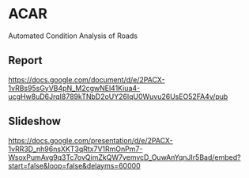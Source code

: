 # ACAR
Automated Condition Analysis of Roads

## Report

https://docs.google.com/document/d/e/2PACX-1vRBs95sGyVB4pN_M2cgwNEl41Kiua4-ucgHw8uD6JrqI8789kTNbD2oUY26lqU0Wuvu26UsEO52FA4v/pub

## Slideshow
https://docs.google.com/presentation/d/e/2PACX-1vRR3D_nh96nsXKT3qRtx7V1RmOnPm7-WsoxPumAvg9q3Tc7ovQimZkQW7vemvcD_OuwAnYqnJIr5Bad/embed?start=false&loop=false&delayms=60000


  
